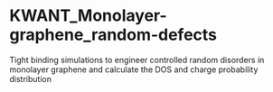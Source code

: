 # KWANT_Monolayer-graphene_random-defects
Tight binding simulations to engineer controlled random disorders in monolayer graphene and calculate the DOS and charge probability distribution
